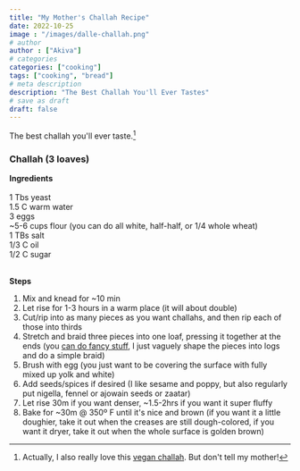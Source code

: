 ```yaml
---
title: "My Mother's Challah Recipe"
date: 2022-10-25
image : "/images/dalle-challah.png"
# author
author : ["Akiva"]
# categories
categories: ["cooking"]
tags: ["cooking", "bread"]
# meta description
description: "The Best Challah You'll Ever Tastes"
# save as draft
draft: false
---
```

<!-- ![](/images/challah.jpg) -->
The best challah you'll ever taste.[^1] 

[^1]: Actually, I also really love this [vegan challah](https://domesticgothess.com/blog/2020/05/07/vegan-challah/). But don't tell my mother!

### Challah (3 loaves)

**Ingredients**  <br><br>
1 Tbs yeast  
1.5 C warm water  
3 eggs  
~5-6 cups flour (you can do all white, half-half, or 1/4 whole wheat)  
1 TBs salt   
1/3 C oil  
1/2 C sugar  <br><br>
  

**Steps** 
1. Mix and knead for ~10 min
2.    Let rise for 1-3 hours in a warm place (it will about double) 
3.    Cut/rip into as many pieces as you want challahs, and then rip each of those into thirds
4.    Stretch and braid three pieces into one loaf, pressing it together at the ends (you [can do fancy stuff](https://toriavey.com/challah-bread-part-2-how-to-braid-challah/), I just vaguely shape the pieces into logs and do a simple braid)
5.    Brush with egg (you just want to be covering the surface with fully mixed up yolk and white)
6.    Add seeds/spices if desired (I like sesame and poppy, but also regularly put nigella, fennel or ajowain seeds or zaatar)
7.    Let rise 30m if you want denser, ~1.5-2hrs if you want it super fluffy 
8.    Bake for ~30m @ 350º F until it's nice and brown (if you want it a little doughier, take it out when the creases are still dough-colored, if you want it dryer, take it out when the whole surface is golden brown)
